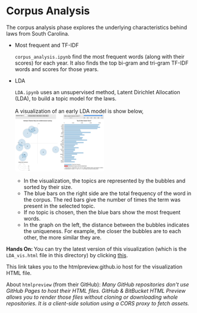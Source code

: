 # Corpus Analysis

The corpus analysis phase explores the underlying characteristics behind laws from South Carolina.

- Most frequent and TF-IDF

    `corpus_analysis.ipynb` find the most frequent words (along with their scores) for each year. It also finds the top bi-gram and tri-gram TF-IDF words and scores for those years.

- LDA

    `LDA.ipynb` uses an unsupervised method, Latent Dirichlet Allocation (LDA), to build a topic model for the laws.
    <br><br>A visualization of an early LDA model is show below,
    <br><img src="../images/LDAvis.gif" width="50%" height="50%">
    - In the visualization, the topics are represented by the bubbles and sorted by their size.
    - The blue bars on the right side are the total frequency of the word in the corpus. The red bars give the number of times the term was present in the selected topic.
    - If no topic is chosen, then the blue bars show the most frequent words.
    - In the graph on the left, the distance between the bubbles indicates the uniqueness. For example, the closer the bubbles are to each other, the more similar they are.

<b>Hands On: </b> You can try the latest version of this visualization (which is the `LDA_vis.html` file in this directory) by clicking [this](https://htmlpreview.github.io/?https://github.com/g-nitin/OnTheBooksUofSC/blob/main/corpus_analysis/LDA_vis.html).

This link takes you to the htmlpreview.github.io host for the visualization HTML file.

About `htmlpreview` (from their GitHub): _Many GitHub repositories don't use GitHub Pages to host their HTML files. GitHub & BitBucket HTML Preview allows you to render those files without cloning or downloading whole repositories. It is a client-side solution using a CORS proxy to fetch assets._